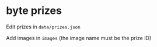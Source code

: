 # byte prizes

Edit prizes in `data/prizes.json`

Add images in `images` (the image name must be the prize ID)
